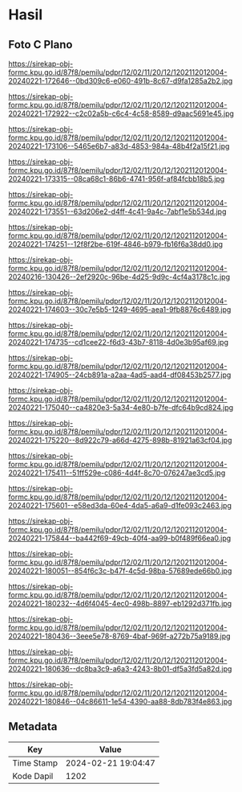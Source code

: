 # Hasil

## Foto C Plano

https://sirekap-obj-formc.kpu.go.id/87f8/pemilu/pdpr/12/02/11/20/12/1202112012004-20240221-172646--0bd309c6-e060-491b-8c67-d9fa1285a2b2.jpg

https://sirekap-obj-formc.kpu.go.id/87f8/pemilu/pdpr/12/02/11/20/12/1202112012004-20240221-172922--c2c02a5b-c6c4-4c58-8589-d9aac5691e45.jpg

https://sirekap-obj-formc.kpu.go.id/87f8/pemilu/pdpr/12/02/11/20/12/1202112012004-20240221-173106--5465e6b7-a83d-4853-984a-48b4f2a15f21.jpg

https://sirekap-obj-formc.kpu.go.id/87f8/pemilu/pdpr/12/02/11/20/12/1202112012004-20240221-173315--08ca68c1-86b6-4741-956f-af84fcbb18b5.jpg

https://sirekap-obj-formc.kpu.go.id/87f8/pemilu/pdpr/12/02/11/20/12/1202112012004-20240221-173551--63d206e2-d4ff-4c41-9a4c-7abf1e5b534d.jpg

https://sirekap-obj-formc.kpu.go.id/87f8/pemilu/pdpr/12/02/11/20/12/1202112012004-20240221-174251--12f8f2be-619f-4846-b979-fb16f6a38dd0.jpg

https://sirekap-obj-formc.kpu.go.id/87f8/pemilu/pdpr/12/02/11/20/12/1202112012004-20240216-130426--2ef2920c-96be-4d25-9d9c-4cf4a3178c1c.jpg

https://sirekap-obj-formc.kpu.go.id/87f8/pemilu/pdpr/12/02/11/20/12/1202112012004-20240221-174603--30c7e5b5-1249-4695-aea1-9fb8876c6489.jpg

https://sirekap-obj-formc.kpu.go.id/87f8/pemilu/pdpr/12/02/11/20/12/1202112012004-20240221-174735--cd1cee22-f6d3-43b7-8118-4d0e3b95af69.jpg

https://sirekap-obj-formc.kpu.go.id/87f8/pemilu/pdpr/12/02/11/20/12/1202112012004-20240221-174905--24cb891a-a2aa-4ad5-aad4-df08453b2577.jpg

https://sirekap-obj-formc.kpu.go.id/87f8/pemilu/pdpr/12/02/11/20/12/1202112012004-20240221-175040--ca4820e3-5a34-4e80-b7fe-dfc64b9cd824.jpg

https://sirekap-obj-formc.kpu.go.id/87f8/pemilu/pdpr/12/02/11/20/12/1202112012004-20240221-175220--8d922c79-a66d-4275-898b-81921a63cf04.jpg

https://sirekap-obj-formc.kpu.go.id/87f8/pemilu/pdpr/12/02/11/20/12/1202112012004-20240221-175411--51ff529e-c086-4d4f-8c70-076247ae3cd5.jpg

https://sirekap-obj-formc.kpu.go.id/87f8/pemilu/pdpr/12/02/11/20/12/1202112012004-20240221-175601--e58ed3da-60e4-4da5-a6a9-d1fe093c2463.jpg

https://sirekap-obj-formc.kpu.go.id/87f8/pemilu/pdpr/12/02/11/20/12/1202112012004-20240221-175844--ba442f69-49cb-40f4-aa99-b0f489f66ea0.jpg

https://sirekap-obj-formc.kpu.go.id/87f8/pemilu/pdpr/12/02/11/20/12/1202112012004-20240221-180051--854f6c3c-b47f-4c5d-98ba-57689ede66b0.jpg

https://sirekap-obj-formc.kpu.go.id/87f8/pemilu/pdpr/12/02/11/20/12/1202112012004-20240221-180232--4d6f4045-4ec0-498b-8897-eb1292d371fb.jpg

https://sirekap-obj-formc.kpu.go.id/87f8/pemilu/pdpr/12/02/11/20/12/1202112012004-20240221-180436--3eee5e78-8769-4baf-969f-a272b75a9189.jpg

https://sirekap-obj-formc.kpu.go.id/87f8/pemilu/pdpr/12/02/11/20/12/1202112012004-20240221-180636--dc8ba3c9-a6a3-4243-8b01-df5a3fd5a82d.jpg

https://sirekap-obj-formc.kpu.go.id/87f8/pemilu/pdpr/12/02/11/20/12/1202112012004-20240221-180846--04c86611-1e54-4390-aa88-8db783f4e863.jpg


## Metadata

| Key        | Value               |
| ---------- | ------------------- |
| Time Stamp | 2024-02-21 19:04:47 |
| Kode Dapil | 1202                |



